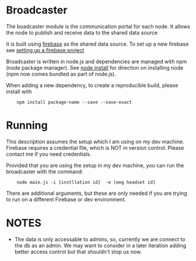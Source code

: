 # Broadcaster

The boadcaster module is the communication portal for each node.  It allows the
node to publish and receive data to the shared data source

It is built using [firebase](https://console.firebase.google.com/) as the shared
data source.  To set up a new firebase see [setting up a firebase
project](https://firebase.google.com/docs/server/setup)

Broadcaster is written in node.js and dependencies are managed with npm (node
package manager).  See [node install](https://nodejs.org/en/) for direction on
installing node (npm now comes bundled as part of node.js).

When adding a new dependency, to create a reproducible build, please install
with

```
    npm install package-name --save --save-exact
```

# Running

This description assumes the setup which I am using on my dev machine.  Firebase
requires a credential file, which is NOT in version control.  Please contact me
if you need credentials.

Provided that you are using the setup in my dev machine, you can run the
broadcaster with the command:
```
    node main.js -i [instllation id]  -e [eeg headset id]
```

There are additional arguments, but these are only needed if you are trying to
run on a different Firebase or dev environment.

# NOTES
* The data is only accessable to admins, so, currently we are connect to the
db as an admin.  We may want to consider in a later iteration adding better
access control but that shouldn't stop us now.

